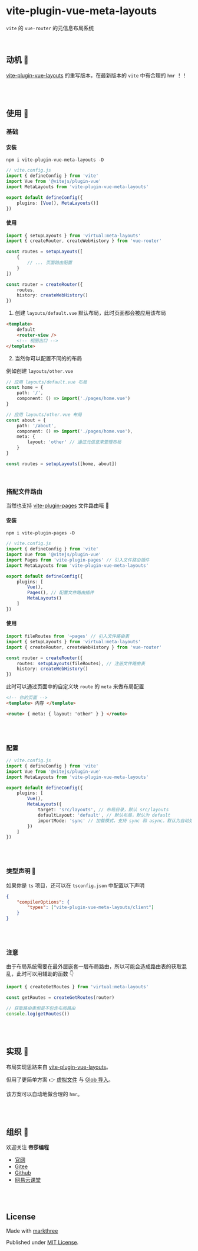 # vite-plugin-vue-meta-layouts

`vite` 的 `vue-router` 的元信息布局系统

<br />

## 动机 🤔

[vite-plugin-vue-layouts](https://github.com/JohnCampionJr/vite-plugin-vue-layouts) 的重写版本，在最新版本的 `vite` 中有合理的 `hmr` ！！

<br />
<br />

## 使用 🦖

### 基础

#### 安装

```shell
npm i vite-plugin-vue-meta-layouts -D
```

```ts
// vite.config.js
import { defineConfig } from 'vite'
import Vue from '@vitejs/plugin-vue'
import MetaLayouts from 'vite-plugin-vue-meta-layouts'

export default defineConfig({
	plugins: [Vue(), MetaLayouts()]
})
```

#### 使用

```ts
import { setupLayouts } from 'virtual:meta-layouts'
import { createRouter, createWebHistory } from 'vue-router'

const routes = setupLayouts([
	{
		// ... 页面路由配置
	}
])

const router = createRouter({
	routes,
	history: createWebHistory()
})
```

1. 创建 `layouts/default.vue` 默认布局，此时页面都会被应用该布局

```html
<template>
	default
	<router-view />
	<!-- 视图出口 -->
</template>
```

2. 当然你可以配置不同的的布局

例如创建 `layouts/other.vue`

```ts
// 应用 layouts/default.vue 布局
const home = {
	path: '/',
	component: () => import('./pages/home.vue')
}

// 应用 layouts/other.vue 布局
const about = {
	path: '/about',
	component: () => import('./pages/home.vue'),
	meta: {
		layout: 'other' // 通过元信息来管理布局
	}
}

const routes = setupLayouts([home, about])
```

<br />

### 搭配文件路由

当然也支持 [vite-plugin-pages](https://github.com/hannoeru/vite-plugin-pages) 文件路由哦 🤗

#### 安装

```shell
npm i vite-plugin-pages -D
```

```ts
// vite.config.js
import { defineConfig } from 'vite'
import Vue from '@vitejs/plugin-vue'
import Pages from 'vite-plugin-pages' // 引入文件路由插件
import MetaLayouts from 'vite-plugin-vue-meta-layouts'

export default defineConfig({
	plugins: [
		Vue(),
		Pages(), // 配置文件路由插件
		MetaLayouts()
	]
})
```

#### 使用

```ts
import fileRoutes from '~pages' // 引入文件路由表
import { setupLayouts } from 'virtual:meta-layouts'
import { createRouter, createWebHistory } from 'vue-router'

const router = createRouter({
	routes: setupLayouts(fileRoutes), // 注册文件路由表
	history: createWebHistory()
})
```

此时可以通过页面中的自定义块 `route` 的 `meta` 来做布局配置

```html
<!-- 你的页面 -->
<template> 内容 </template>

<route> { meta: { layout: 'other' } } </route>
```

<br />
<br />

### 配置

```ts
// vite.config.js
import { defineConfig } from 'vite'
import Vue from '@vitejs/plugin-vue'
import MetaLayouts from 'vite-plugin-vue-meta-layouts'

export default defineConfig({
	plugins: [
		Vue(),
		MetaLayouts({
			target: 'src/layouts', // 布局目录，默认 src/layouts
			defaultLayout: 'default', // 默认布局，默认为 default
			importMode: 'sync' // 加载模式，支持 sync 和 async。默认为自动处理，SSG 时为 sync，非 SSG 时为 async
		})
	]
})
```

<br />
<br />

### 类型声明 🦕

如果你是 `ts` 项目，还可以在 `tsconfig.json` 中配置以下声明

```json
{
	"compilerOptions": {
		"types": ["vite-plugin-vue-meta-layouts/client"]
	}
}
```

<br />
<br />

### 注意

由于布局系统需要在最外层嵌套一层布局路由，所以可能会造成路由表的获取混乱，此时可以用辅助的函数 👇

```ts
import { createGetRoutes } from 'virtual:meta-layouts'

const getRoutes = createGetRoutes(router)

// 获取路由表但是不包含布局路由
console.log(getRoutes())
```

<br />
<br />

## 实现 👀

布局实现思路来自 [vite-plugin-vue-layouts](https://github.com/JohnCampionJr/vite-plugin-vue-layouts)。

但用了更简单方案 👉 [虚拟文件](https://vitejs.cn/guide/api-plugin.html#importing-a-virtual-file) 与 [Glob 导入](https://vitejs.cn/guide/features.html#glob-import)。

该方案可以自动地做合理的 `hmr`。

<br />
<br />

## 组织 🦔

欢迎关注 **帝莎编程**

- [官网](http://dishaxy.dishait.cn/)
- [Gitee](https://gitee.com/dishait)
- [Github](https://github.com/dishait)
- [网易云课堂](https://study.163.com/provider/480000001892585/index.htm?share=2&shareId=480000001892585)

<br />
<br />

## License

Made with [markthree](https://github.com/markthree)

Published under [MIT License](./LICENSE).

<br />
